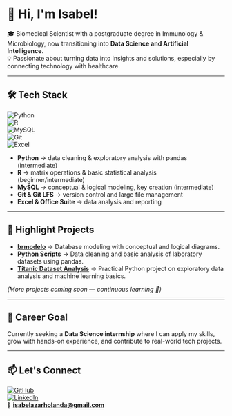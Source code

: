 # 👋 Hi, I'm Isabel!

🎓 Biomedical Scientist with a postgraduate degree in Immunology & Microbiology, now transitioning into **Data Science and Artificial Intelligence**.  
💡 Passionate about turning data into insights and solutions, especially by connecting technology with healthcare.

---

## 🛠️ Tech Stack

![Python](https://img.shields.io/badge/Python-3776AB?style=flat&logo=python&logoColor=white)  
![R](https://img.shields.io/badge/R-276DC3?style=flat&logo=r&logoColor=white)  
![MySQL](https://img.shields.io/badge/MySQL-4479A1?style=flat&logo=mysql&logoColor=white)  
![Git](https://img.shields.io/badge/Git-F05032?style=flat&logo=git&logoColor=white)  
![Excel](https://img.shields.io/badge/Excel-217346?style=flat&logo=microsoft-excel&logoColor=white)

- **Python** → data cleaning & exploratory analysis with pandas (intermediate)  
- **R** → matrix operations & basic statistical analysis (beginner/intermediate)  
- **MySQL** → conceptual & logical modeling, key creation (intermediate)  
- **Git & Git LFS** → version control and large file management  
- **Excel & Office Suite** → data analysis and reporting

---

## 📂 Highlight Projects

- **[brmodelo](https://github.com/iAiBel/brmodelo)** → Database modeling with conceptual and logical diagrams.  
- **[Python Scripts](https://github.com/iAiBel/PYTHON)** → Data cleaning and basic analysis of laboratory datasets using pandas.  
- **[Titanic Dataset Analysis](https://github.com/iAiBel/PYTHON/blob/main/aula02_exercicio.py)** → Practical Python project on exploratory data analysis and machine learning basics.

*(More projects coming soon — continuous learning 🚀)*

---

## 🎯 Career Goal

Currently seeking a **Data Science internship** where I can apply my skills, grow with hands-on experience, and contribute to real-world tech projects.

---

## 📫 Let's Connect

[![GitHub](https://img.shields.io/badge/GitHub-100000?style=flat&logo=github&logoColor=white)](https://github.com/belazarh/)  
[![LinkedIn](https://img.shields.io/badge/LinkedIn-0077B5?style=flat&logo=linkedin&logoColor=white)](https://www.linkedin.com/in/isabel_azar/)  
📧 **isabelazarholanda@gmail.com**  



<!--
**belazarh/belazarh** is a ✨ _special_ ✨ repository because its `README.md` (this file) appears on your GitHub profile.

Here are some ideas to get you started:

- 🔭 I’m currently working on ...
- 🌱 I’m currently learning ...
- 👯 I’m looking to collaborate on ...
- 🤔 I’m looking for help with ...
- 💬 Ask me about ...
- 📫 How to reach me: ...
- 😄 Pronouns: ...
- ⚡ Fun fact: ...
-->
